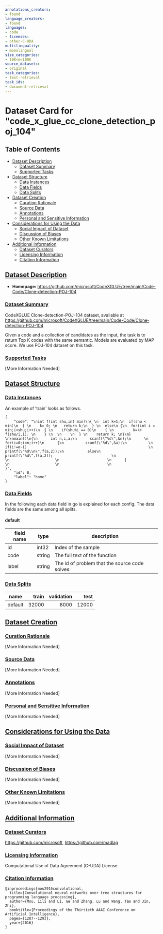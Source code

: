```yaml
---
annotations_creators:
- found
language_creators:
- found
languages:
- code
- licenses:
- other-C-UDA
multilinguality:
- monolingual
size_categories:
- 10K<n<100K
source_datasets:
- original
task_categories:
- text-retrieval
task_ids:
- document-retrieval
---
```

# Dataset Card for "code_x_glue_cc_clone_detection_poj_104"

## Table of Contents
- [Dataset Description](#dataset-description)
  - [Dataset Summary](#dataset-summary)
  - [Supported Tasks](#supported-tasks)
- [Dataset Structure](#dataset-structure)
  - [Data Instances](#data-instances)
  - [Data Fields](#data-fields)
  - [Data Splits](#data-splits)
- [Dataset Creation](#dataset-creation)
  - [Curation Rationale](#curation-rationale)
  - [Source Data](#source-data)
  - [Annotations](#annotations)
  - [Personal and Sensitive Information](#personal-and-sensitive-information)
- [Considerations for Using the Data](#considerations-for-using-the-data)
  - [Social Impact of Dataset](#social-impact-of-dataset)
  - [Discussion of Biases](#discussion-of-biases)
  - [Other Known Limitations](#other-known-limitations)
- [Additional Information](#additional-information)
  - [Dataset Curators](#dataset-curators)
  - [Licensing Information](#licensing-information)
  - [Citation Information](#citation-information)

## [Dataset Description](#dataset-description)

- **Homepage:** https://github.com/microsoft/CodeXGLUE/tree/main/Code-Code/Clone-detection-POJ-104

### [Dataset Summary](#dataset-summary)

CodeXGLUE Clone-detection-POJ-104 dataset, available at https://github.com/microsoft/CodeXGLUE/tree/main/Code-Code/Clone-detection-POJ-104

Given a code and a collection of candidates as the input, the task is to return Top K codes with the same semantic. Models are evaluated by MAP score.
We use POJ-104 dataset on this task.

### [Supported Tasks](#supported-tasks)

[More Information Needed]

## [Dataset Structure](#dataset-structure)

### [Data Instances](#data-instances)

An example of 'train' looks as follows.
```
{
    "code": "\nint f(int shu,int min)\n{ \n  int k=1;\n  if(shu < min)\n  { \n    k= 0; \n   return k;\n  } \n  else\n {\n  for(int i = min;i<shu;i++)\n  { \n    if(shu%i == 0)\n    { \n         k=k+ f(shu/i,i); \n    } \n  \n    \n  } \n    return k; \n}\n} \n\nmain()\n{\n      int n,i,a;\n      scanf(\"%d\",&n);\n      \n      for(i=0;i<n;i++)\n      {\n          scanf(\"%d\",&a);\n          \n          if(i!=n-1)                                                        \n           printf(\"%d\\n\",f(a,2));\n           else\n           printf(\"%d\",f(a,2));                           \n                                      \n                     \n                      \n      }              \n                     \n                      \n                      }",
    "id": 0,
    "label": "home"
}
```

### [Data Fields](#data-fields)

In the following each data field in go is explained for each config. The data fields are the same among all splits.

#### default

|field name| type |                 description                  |
|----------|------|----------------------------------------------|
|id        |int32 | Index of the sample                          |
|code      |string| The full text of the function                |
|label     |string| The id of problem that the source code solves|

### [Data Splits](#data-splits)

| name  |train|validation|test |
|-------|----:|---------:|----:|
|default|32000|      8000|12000|

## [Dataset Creation](#dataset-creation)

### [Curation Rationale](#curation-rationale)

[More Information Needed]

### [Source Data](#source-data)

[More Information Needed]

### [Annotations](#annotations)

[More Information Needed]

### [Personal and Sensitive Information](#personal-and-sensitive-information)

[More Information Needed]

## [Considerations for Using the Data](#considerations-for-using-the-data)

### [Social Impact of Dataset](#social-impact-of-dataset)

[More Information Needed]

### [Discussion of Biases](#discussion-of-biases)

[More Information Needed]

### [Other Known Limitations](#other-known-limitations)

[More Information Needed]

## [Additional Information](#additional-information)

### [Dataset Curators](#dataset-curators)

https://github.com/microsoft, https://github.com/madlag

### [Licensing Information](#licensing-information)

Computational Use of Data Agreement (C-UDA) License.

### [Citation Information](#citation-information)

```
@inproceedings{mou2016convolutional,
  title={Convolutional neural networks over tree structures for programming language processing},
  author={Mou, Lili and Li, Ge and Zhang, Lu and Wang, Tao and Jin, Zhi},
  booktitle={Proceedings of the Thirtieth AAAI Conference on Artificial Intelligence},
  pages={1287--1293},
  year={2016}
}
```


